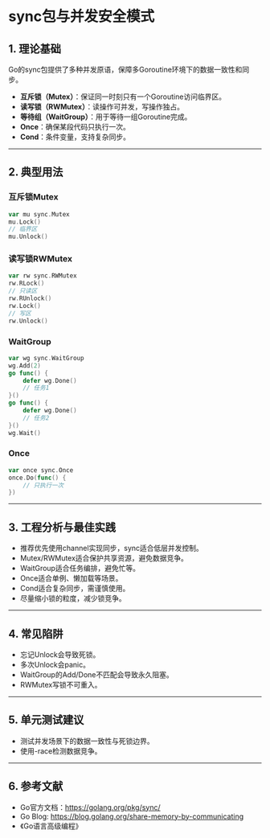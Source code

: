 # sync包与并发安全模式

## 1. 理论基础

Go的sync包提供了多种并发原语，保障多Goroutine环境下的数据一致性和同步。

- **互斥锁（Mutex）**：保证同一时刻只有一个Goroutine访问临界区。
- **读写锁（RWMutex）**：读操作可并发，写操作独占。
- **等待组（WaitGroup）**：用于等待一组Goroutine完成。
- **Once**：确保某段代码只执行一次。
- **Cond**：条件变量，支持复杂同步。

---

## 2. 典型用法

### 互斥锁Mutex
```go
var mu sync.Mutex
mu.Lock()
// 临界区
mu.Unlock()
```

### 读写锁RWMutex
```go
var rw sync.RWMutex
rw.RLock()
// 只读区
rw.RUnlock()
rw.Lock()
// 写区
rw.Unlock()
```

### WaitGroup
```go
var wg sync.WaitGroup
wg.Add(2)
go func() {
    defer wg.Done()
    // 任务1
}()
go func() {
    defer wg.Done()
    // 任务2
}()
wg.Wait()
```

### Once
```go
var once sync.Once
once.Do(func() {
    // 只执行一次
})
```

---

## 3. 工程分析与最佳实践

- 推荐优先使用channel实现同步，sync适合低层并发控制。
- Mutex/RWMutex适合保护共享资源，避免数据竞争。
- WaitGroup适合任务编排，避免忙等。
- Once适合单例、懒加载等场景。
- Cond适合复杂同步，需谨慎使用。
- 尽量缩小锁的粒度，减少锁竞争。

---

## 4. 常见陷阱

- 忘记Unlock会导致死锁。
- 多次Unlock会panic。
- WaitGroup的Add/Done不匹配会导致永久阻塞。
- RWMutex写锁不可重入。

---

## 5. 单元测试建议

- 测试并发场景下的数据一致性与死锁边界。
- 使用-race检测数据竞争。

---

## 6. 参考文献
- Go官方文档：https://golang.org/pkg/sync/
- Go Blog: https://blog.golang.org/share-memory-by-communicating
- 《Go语言高级编程》 